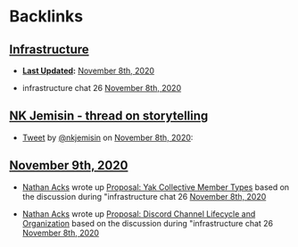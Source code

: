 
# Backlinks
## [Infrastructure](<Infrastructure.md>)
- **[Last Updated](<Last Updated.md>):** [November 8th, 2020](<November 8th, 2020.md>)

- infrastructure chat 26 [November 8th, 2020](<November 8th, 2020.md>)

## [NK Jemisin - thread on storytelling ](<NK Jemisin - thread on storytelling .md>)
- [Tweet](https://twitter.com/i/status/1325545838500843524) by [@nkjemisin](https://twitter.com/nkjemisin) on [November 8th, 2020](<November 8th, 2020.md>):

## [November 9th, 2020](<November 9th, 2020.md>)
- [Nathan Acks](<Nathan Acks.md>) wrote up [Proposal: Yak Collective Member Types](<Proposal: Yak Collective Member Types.md>) based on  the discussion during "infrastructure chat 26 [November 8th, 2020](<November 8th, 2020.md>)

- [Nathan Acks](<Nathan Acks.md>) wrote up [Proposal: Discord Channel Lifecycle and Organization](<Proposal: Discord Channel Lifecycle and Organization.md>) based on  the discussion during "infrastructure chat 26 [November 8th, 2020](<November 8th, 2020.md>)

